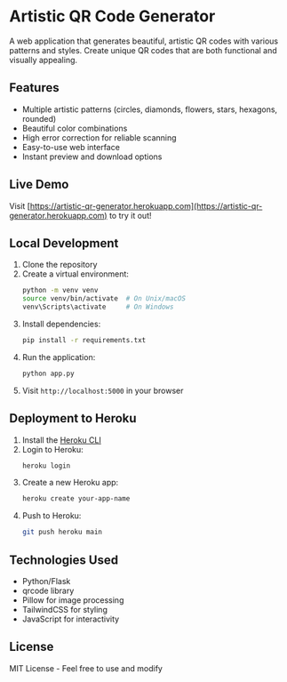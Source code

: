 # Artistic QR Code Generator

A web application that generates beautiful, artistic QR codes with various patterns and styles. Create unique QR codes that are both functional and visually appealing.

## Features

- Multiple artistic patterns (circles, diamonds, flowers, stars, hexagons, rounded)
- Beautiful color combinations
- High error correction for reliable scanning
- Easy-to-use web interface
- Instant preview and download options

## Live Demo

Visit [https://artistic-qr-generator.herokuapp.com](https://artistic-qr-generator.herokuapp.com) to try it out!

## Local Development

1. Clone the repository
2. Create a virtual environment:
   ```bash
   python -m venv venv
   source venv/bin/activate  # On Unix/macOS
   venv\Scripts\activate     # On Windows
   ```
3. Install dependencies:
   ```bash
   pip install -r requirements.txt
   ```
4. Run the application:
   ```bash
   python app.py
   ```
5. Visit `http://localhost:5000` in your browser

## Deployment to Heroku

1. Install the [Heroku CLI](https://devcenter.heroku.com/articles/heroku-cli)
2. Login to Heroku:
   ```bash
   heroku login
   ```
3. Create a new Heroku app:
   ```bash
   heroku create your-app-name
   ```
4. Push to Heroku:
   ```bash
   git push heroku main
   ```

## Technologies Used

- Python/Flask
- qrcode library
- Pillow for image processing
- TailwindCSS for styling
- JavaScript for interactivity

## License

MIT License - Feel free to use and modify